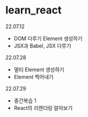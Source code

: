 # learn_react

22.07.12
  - DOM 다루기 Element 생성하기
  - JSX과 Babel, JSX 다루기

22.07.28
  - 멀티 Element 생성하기
  - Element 찍어내기

22.07.29
  - 중간복습 1
  - React의 리렌더링 알아보기